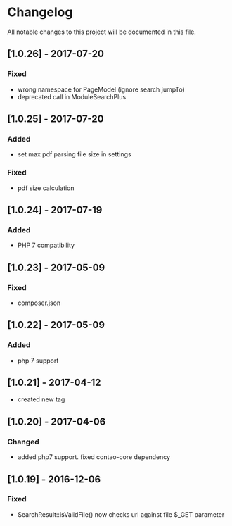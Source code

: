 # Changelog
All notable changes to this project will be documented in this file.

## [1.0.26] - 2017-07-20

### Fixed
- wrong namespace for PageModel (ignore search jumpTo)
- deprecated call in ModuleSearchPlus

## [1.0.25] - 2017-07-20

### Added 
- set max pdf parsing file size in settings

### Fixed
- pdf size calculation

## [1.0.24] - 2017-07-19

### Added
- PHP 7 compatibility

## [1.0.23] - 2017-05-09

### Fixed
- composer.json

## [1.0.22] - 2017-05-09

### Added
- php 7 support

## [1.0.21] - 2017-04-12
- created new tag

## [1.0.20] - 2017-04-06

### Changed
- added php7 support. fixed contao-core dependency

## [1.0.19] - 2016-12-06

### Fixed
- SearchResult::isValidFile() now checks url against file $_GET parameter 
